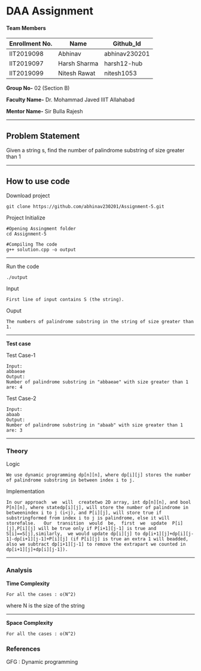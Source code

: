 # DAA Assignment 
#### Team Members

|Enrollment No.|Name|Github_Id|
|--------------|----|--------|
|IIT2019098|Abhinav|abhinav230201|
|IIT2019097|Harsh Sharma|harsh12-hub|
|IIT2019099|Nitesh Rawat|nitesh1053|

**Group No-** 02 (Section B)

**Faculty Name-** Dr. Mohammad Javed IIIT Allahabad

**Mentor Name-** Sir Bulla Rajesh

---
## Problem Statement
Given a string s, find the number of palindrome substring of size greater than 1

---
## How to use code

Download project
```
git clone https://github.com/abhinav230201/Assignment-5.git
```
Project Initialize 
```
#Opening Assingment folder
cd Assignment-5

#Compiling The code
g++ solution.cpp -o output
```
---

Run the code
```
./output
```
Input
```
First line of input contains S (the string).
```
Ouput 
```
The numbers of palindrome substring in the string of size greater than 1.
```
---
**Test case**

Test Case-1
```
Input:
abbaeae
Output:
Number of palindrome substring in "abbaeae" with size greater than 1 are: 4
```

Test Case-2
```
Input:
abaab
Output:
Number of palindrome substring in "abaab" with size greater than 1 are: 3
```
---
### Theory
Logic
```
We use dynamic programming dp[n][n], where dp[i][j] stores the number of palindrome substring in between index i to j.
```
Implementation
```
In our approach  we  will  createtwo 2D array, int dp[n][n], and bool P[n][n], where statedp[i][j], will store the number of palindrome in betweenindex i to j (i<j), and P[i][j], will store true if substringformed from index i to j is palindrome, else it will storefalse.   Our  transition  would  be,  first  we  update  P[i][j],P[i][j] will be true only if P[i+1][j-1] is true and S[i]==S[j],similarly,  we would update dp[i][j] to dp[i+1][j]+dp[i][j-1]-dp[i+1][j-1]+P[i][j] (if P[i][j] is true an extra 1 will beadded, also we subtract dp[i+1][j-1] to remove the extrapart we counted in dp[i+1][j]+dp[i][j-1]).
```
---
### Analysis

**Time Complexity**
```
For all the cases : o(N^2)

```
where N is the size of the string

---
**Space Complexity**
```
For all the cases : o(N^2)
```

### References

GFG : Dynamic programming

